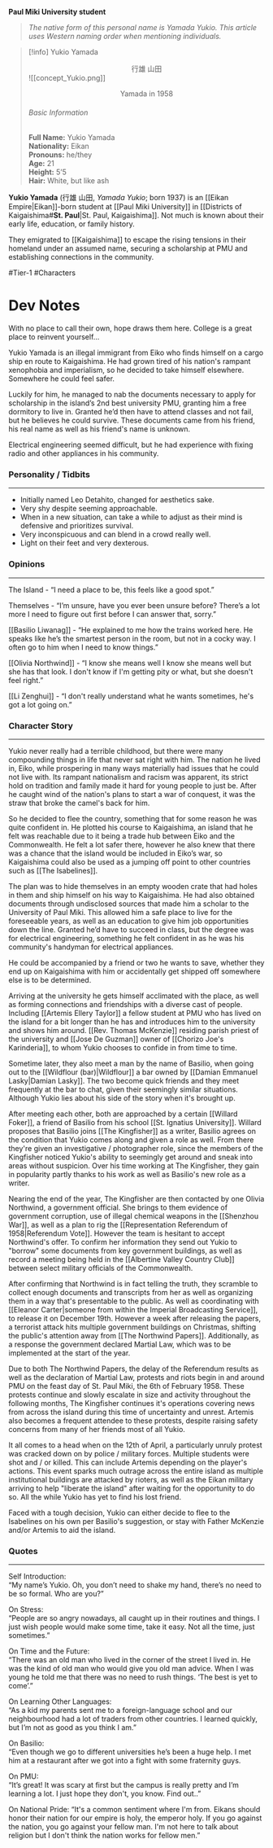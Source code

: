 **Paul Miki University student**

>*The native form of this personal name is Yamada Yukio. This article uses Western naming order when mentioning individuals.*

>[!info] Yukio Yamada</br><center>行雄 山田</center>
>![[concept_Yukio.png]]
><center>Yamada in 1958</center>
><h6>Basic Information</h6>
><b>Full Name:</b> Yukio Yamada</br>
><b>Nationality:</b> Eikan</br>
><b>Pronouns:</b> he/they</br>
><b>Age:</b> 21</br>
><b>Height:</b> 5’5</br>
><b>Hair:</b> White, but like ash

**Yukio Yamada** (行雄 山田, *Yamada Yukio*; born 1937) is an [[Eikan Empire|Eikan]]-born student at [[Paul Miki University]] in [[Districts of Kaigaishima#**St. Paul**|St. Paul, Kaigaishima]]. Not much is known about their early life, education, or family history.

They emigrated to [[Kaigaishima]] to escape the rising tensions in their homeland under an assumed name, securing a scholarship at PMU and establishing connections in the community.

#Tier-1 #Characters
# Dev Notes

With no place to call their own, hope draws them here.
College is a great place to reinvent yourself…  

Yukio Yamada is an illegal immigrant from Eiko who finds himself on a cargo ship en route to Kaigaishima. He had grown tired of his nation's rampant xenophobia and imperialism, so he decided to take himself elsewhere. Somewhere he could feel safer.  

Luckily for him, he managed to nab the documents necessary to apply for scholarship in the island’s 2nd best university PMU, granting him a free dormitory to live in. Granted he’d then have to attend classes and not fail, but he believes he could survive. These documents came from his friend, his real name as well as his friend's name is unknown.  
  
Electrical engineering seemed difficult, but he had experience with fixing radio and other appliances in his community.  

### Personality / Tidbits 
___

-  Initially named Leo Detahito, changed for aesthetics sake.
-  Very shy despite seeming approachable.
-  When in a new situation, can take a while to adjust as their mind is defensive and prioritizes survival.
-  Very inconspicuous and can blend in a crowd really well.
-  Light on their feet and very dexterous.
  
### Opinions
___
  
The Island - “I need a place to be, this feels like a good spot.”

Themselves - “I’m unsure, have you ever been unsure before? There’s a lot more I need to figure out first before I can answer that, sorry.”
  
[[Basilio Liwanag]] - “He explained to me how the trains worked here. He speaks like he’s the smartest person in the room, but not in a cocky way. I often go to him when I need to know things.”
  
[[Olivia Northwind]] - “I know she means well I know she means well but she has that look. I don't know if I'm getting pity or what, but she doesn't feel right.”
  
[[Li Zenghui]] - “I don't really understand what he wants sometimes, he's got a lot going on.”  
  
### Character Story
---

Yukio never really had a terrible childhood, but there were many compounding things in life that never sat right with him. The nation he lived in, Eiko, while prospering in many ways materially had issues that he could not live with. Its rampant nationalism and racism was apparent, its strict hold on tradition and family made it hard for young people to just be. After he caught wind of the nation's plans to start a war of conquest, it was the straw that broke the camel's back for him.  
  
So he decided to flee the country, something that for some reason he was quite confident in. He plotted his course to Kaigaishima, an island that he felt was reachable due to it being a trade hub between Eiko and the Commonwealth. He felt a lot safer there, however he also knew that there was a chance that the island would be included in Eiko’s war, so Kaigaishima could also be used as a jumping off point to other countries such as [[The Isabelines]].  
  
The plan was to hide themselves in an empty wooden crate that had holes in them and ship himself on his way to Kaigaishima. He had also obtained documents through undisclosed sources that made him a scholar to the University of Paul Miki. This allowed him a safe place to live for the foreseeable years, as well as an education to give him job opportunities down the line. Granted he’d have to succeed in class, but the degree was for electrical engineering, something he felt confident in as he was his community's handyman for electrical appliances. 

He could be accompanied by a friend or two he wants to save, whether they end up on Kaigaishima with him or accidentally get shipped off somewhere else is to be determined.  

Arriving at the university he gets himself acclimated with the place, as well as forming connections and friendships with a diverse cast of people. Including [[Artemis Ellery Taylor]] a fellow student at PMU who has lived on the island for a bit longer than he has and introduces him to the university and shows him around. [[Rev. Thomas McKenzie]] residing parish priest of the university and [[Jose De Guzman]] owner of [[Chorizo Joe's Karinderia]], to whom Yukio chooses to confide in from time to time. 

Sometime later, they also meet a man by the name of Basilio, when going out to the [[Wildflour (bar)|Wildflour]] a bar owned by [[Damian Emmanuel Lasky|Damian Lasky]]. The two become quick friends and they meet frequently at the bar to chat, given their seemingly similar situations. Although Yukio lies about his side of the story when it's brought up.

After meeting each other, both are approached by a certain [[Willard Foker]], a friend of Basilio from his school [[St. Ignatius University]]. Willard proposes that Basilio joins [[The Kingfisher]] as a writer, Basilio agrees on the condition that Yukio comes along and given a role as well. From there they're given an investigative / photographer role, since the members of the Kingfisher noticed Yukio's ability to seemingly get around and sneak into areas without suspicion. Over his time working at The Kingfisher, they gain in popularity partly thanks to his work as well as Basilio's new role as a writer. 

Nearing the end of the year, The Kingfisher are then contacted by one Olivia Northwind, a government official. She brings to them evidence of government corruption, use of illegal chemical weapons in the [[Shenzhou War]], as well as a plan to rig the [[Representation Referendum of 1958|Referendum Vote]]. However the team is hesitant to accept Northwind's offer. To confirm her information they send out Yukio to "borrow" some documents from key government buildings, as well as record a meeting being held in the [[Albertine Valley Country Club]] between select military officials of the Commonwealth. 

After confirming that Northwind is in fact telling the truth, they scramble to collect enough documents and transcripts from her as well as organizing them in a way that's presentable to the public. As well as coordinating with [[Eleanor Carter|someone from within the Imperial Broadcasting Service]], to release it on December 19th. However a week after releasing the papers, a terrorist attack hits multiple government buildings on Christmas, shifting the public's attention away from [[The Northwind Papers]]. Additionally, as a response the government declared Martial Law, which was to be implemented at the start of the year. 

Due to both The Northwind Papers, the delay of the Referendum results as well as the declaration of Martial Law, protests and riots begin in and around PMU on the feast day of St. Paul Miki, the 6th of February 1958. These protests continue and slowly escalate in size and activity throughout the following months, The Kingfisher continues it's operations covering news from across the island during this time of uncertainty and unrest. Artemis also becomes a frequent attendee to these protests, despite raising safety concerns from many of her friends most of all Yukio.

It all comes to a head when on the 12th of April, a particularly unruly protest was cracked down on by police / military forces. Multiple students were shot and / or killed. This can include Artemis depending on the player's actions. This event sparks much outrage across the entire island as multiple institutional buildings are attacked by rioters, as well as the Eikan military arriving to help "liberate the island" after waiting for the opportunity to do so. All the while Yukio has yet to find his lost friend.

Faced with a tough decision, Yukio can either decide to flee to the Isabelines on his own per Basilio's suggestion, or stay with Father McKenzie and/or Artemis to aid the island.

### Quotes
---
Self Introduction:  
“My name’s Yukio. Oh, you don’t need to shake my hand, there’s no need to be so formal. Who are you?”  
  
On Stress:  
“People are so angry nowadays, all caught up in their routines and things. I just wish people would make some time, take it easy. Not all the time, just sometimes.”  
  
On Time and the Future:  
“There was an old man who lived in the corner of the street I lived in. He was the kind of old man who would give you old man advice. When I was young he told me that there was no need to rush things. ‘The best is yet to come’.”  
  
On Learning Other Languages:  
“As a kid my parents sent me to a foreign-language school and our neighbourhood had a lot of traders from other countries. I learned quickly, but I’m not as good as you think I am.”  
  
On Basilio:  
“Even though we go to different universities he’s been a huge help. I met him at a restaurant after we got into a fight with some fraternity guys.
  
On PMU:  
“It’s great! It was scary at first but the campus is really pretty and I’m learning a lot. I just hope they don't, you know. Find out..”

On National Pride:
“It's a common sentiment where I'm from. Eikans should honor their nation for our empire is holy, the emperor holy. If you go against the nation, you go against your fellow man. I'm not here to talk about religion but I don't think the nation works for fellow men.”